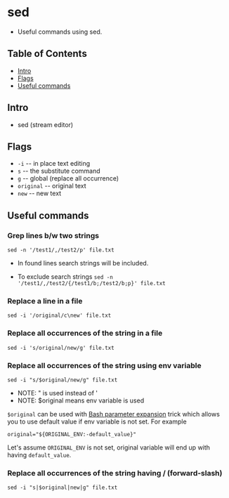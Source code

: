 # sed
- Useful commands using sed.

## Table of Contents
- [Intro](#intro)
- [Flags](#flags)
- [Useful commands](#commands)

<a name="intro"></a>
## Intro
- sed (stream editor)

<a name="flags"></a>
## Flags
- `-i` -- in place text editing
- `s` -- the substitute command
- `g` -- global (replace all occurrence)
- `original` -- original text
- `new` -- new text

<a name="commands"></a>
## Useful commands

### Grep lines b/w two strings
`sed -n '/test1/,/test2/p' file.txt`
- In found lines search strings will be included.

- To exclude search strings
`sed -n '/test1/,/test2/{/test1/b;/test2/b;p}' file.txt`


### Replace a line in a file
```
sed -i '/original/c\new' file.txt
```

### Replace all occurrences of the string in a file
```
sed -i 's/original/new/g' file.txt
```

### Replace all occurrences of the string using env variable
```
sed -i "s/$original/new/g" file.txt
```
- NOTE: " is used instead of '
- NOTE: $original means env variable is used

`$original` can be used with [Bash parameter expansion](https://www.gnu.org/software/bash/manual/bash.html#Shell-Parameter-Expansion) trick which allows you to use default value if env variable is not set. For example
```
original="${ORIGINAL_ENV:-default_value}"
```
Let's assume `ORIGINAL_ENV` is not set, original variable will end up with having `default_value`.

### Replace all occurrences of the string having / (forward-slash)
```
sed -i "s|$original|new|g" file.txt
```

